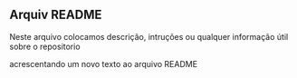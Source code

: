 ## **Arquiv README**

Neste arquivo colocamos descrição, intruções ou qualquer
informação útil sobre o repositorio

acrescentando um novo texto ao arquivo README